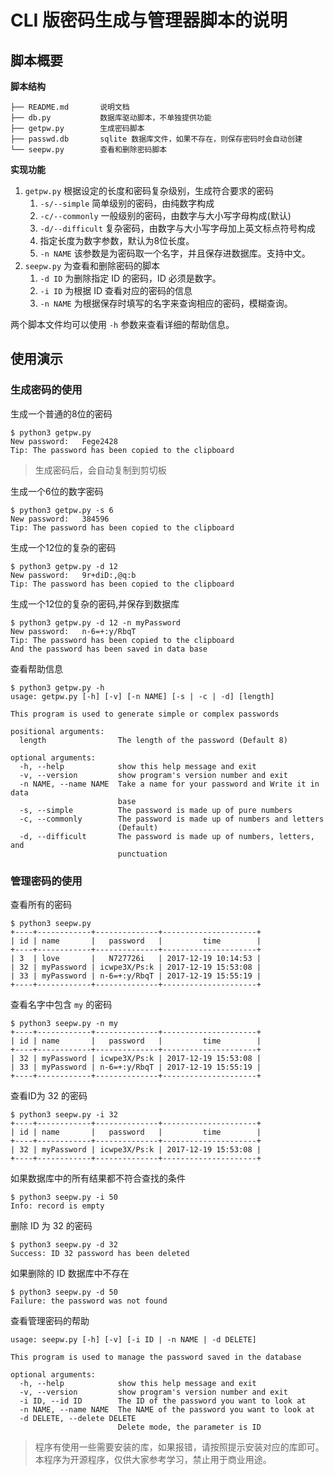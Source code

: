# CLI 版密码生成与管理器脚本的说明

## 脚本概要

**脚本结构**

```#
├── README.md       说明文档
├── db.py           数据库驱动脚本，不单独提供功能
├── getpw.py        生成密码脚本
├── passwd.db       sqlite 数据库文件，如果不存在，则保存密码时会自动创建
└── seepw.py        查看和删除密码脚本
```

**实现功能**

1. `getpw.py` 根据设定的长度和密码复杂级别，生成符合要求的密码
    1. `-s/--simple` 简单级别的密码，由纯数字构成
    2. `-c/--commonly` 一般级别的密码，由数字与大小写字母构成(默认)
    3. `-d/--difficult` 复杂密码，由数字与大小写字母加上英文标点符号构成
    4. 指定长度为数字参数，默认为8位长度。
    5. `-n NAME` 该参数是为密码取一个名字，并且保存进数据库。支持中文。
2. `seepw.py` 为查看和删除密码的脚本
    1. `-d ID` 为删除指定 ID 的密码，ID 必须是数字。
    2. `-i ID` 为根据 ID 查看对应的密码的信息
    3. `-n NAME` 为根据保存时填写的名字来查询相应的密码，模糊查询。

两个脚本文件均可以使用 `-h` 参数来查看详细的帮助信息。

## 使用演示

### 生成密码的使用

生成一个普通的8位的密码

```#
$ python3 getpw.py
New password:	Fege2428
Tip: The password has been copied to the clipboard
```

>生成密码后，会自动复制到剪切板

生成一个6位的数字密码

```#
$ python3 getpw.py -s 6
New password:	384596
Tip: The password has been copied to the clipboard
```

生成一个12位的复杂的密码

```#
$ python3 getpw.py -d 12
New password:	9r+diD:,@q:b
Tip: The password has been copied to the clipboard
```

生成一个12位的复杂的密码,并保存到数据库

```#
$ python3 getpw.py -d 12 -n myPassword
New password:   n-6=+:y/RbqT
Tip: The password has been copied to the clipboard
And the password has been saved in data base
```

查看帮助信息

```#
$ python3 getpw.py -h
usage: getpw.py [-h] [-v] [-n NAME] [-s | -c | -d] [length]

This program is used to generate simple or complex passwords

positional arguments:
  length                The length of the password (Default 8)

optional arguments:
  -h, --help            show this help message and exit
  -v, --version         show program's version number and exit
  -n NAME, --name NAME  Take a name for your password and Write it in data
                        base
  -s, --simple          The password is made up of pure numbers
  -c, --commonly        The password is made up of numbers and letters
                        (Default)
  -d, --difficult       The password is made up of numbers, letters, and
                        punctuation
```

### 管理密码的使用

查看所有的密码

```#
$ python3 seepw.py
+----+------------+--------------+---------------------+
| id | name       |   password   |         time        |
+----+------------+--------------+---------------------+
| 3  | love       |   N727726i   | 2017-12-19 10:14:53 |
| 32 | myPassword | icwpe3X/Ps:k | 2017-12-19 15:53:08 |
| 33 | myPassword | n-6=+:y/RbqT | 2017-12-19 15:55:19 |
+----+------------+--------------+---------------------+
```

查看名字中包含 `my` 的密码

```#
$ python3 seepw.py -n my
+----+------------+--------------+---------------------+
| id | name       |   password   |         time        |
+----+------------+--------------+---------------------+
| 32 | myPassword | icwpe3X/Ps:k | 2017-12-19 15:53:08 |
| 33 | myPassword | n-6=+:y/RbqT | 2017-12-19 15:55:19 |
+----+------------+--------------+---------------------+
```
查看ID为 32 的密码

```#
$ python3 seepw.py -i 32
+----+------------+--------------+---------------------+
| id | name       |   password   |         time        |
+----+------------+--------------+---------------------+
| 32 | myPassword | icwpe3X/Ps:k | 2017-12-19 15:53:08 |
+----+------------+--------------+---------------------+
```

如果数据库中的所有结果都不符合查找的条件

```#
$ python3 seepw.py -i 50
Info: record is empty
```

删除 ID 为 32 的密码

```#
$ python3 seepw.py -d 32
Success: ID 32 password has been deleted
```

如果删除的 ID 数据库中不存在

```#
$ python3 seepw.py -d 50
Failure: the password was not found
```

查看管理密码的帮助

```#
usage: seepw.py [-h] [-v] [-i ID | -n NAME | -d DELETE]

This program is used to manage the password saved in the database

optional arguments:
  -h, --help            show this help message and exit
  -v, --version         show program's version number and exit
  -i ID, --id ID        The ID of the password you want to look at
  -n NAME, --name NAME  The NAME of the password you want to look at
  -d DELETE, --delete DELETE
                        Delete mode, the parameter is ID
```

> 程序有使用一些需要安装的库，如果报错，请按照提示安装对应的库即可。
> 本程序为开源程序，仅供大家参考学习，禁止用于商业用途。
